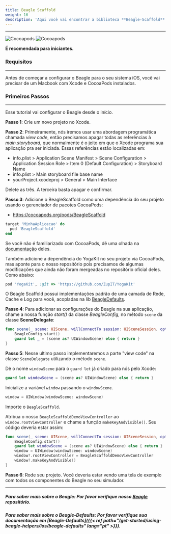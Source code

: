 ```yaml
---
title: Beagle Scaffold
weight: 16
description: 'Aqui você vai encontrar a biblioteca **Beagle-Scaffold** pra te ajudar a começar um projeto usando o Beagle para iOS. Ela contém quase todas as configurações necessárias pra fazer isso.'
---
```


---

![Cocoapods](https://img.shields.io/cocoapods/v/BeagleScaffold?label=Beagle-Scaffold)
![Cocoapods](https://img.shields.io/cocoapods/v/Beagle?label=Beagle)

**É recomendada para iniciantes.**

### Requisitos
<hr>

Antes de começar a configurar o Beagle para o seu sistema iOS, você vai precisar de um Macbook com Xcode e CocoaPods instalados.

### Primeiros Passos
<hr>

Esse tutorial vai configurar o Beagle desde o início.

**Passo 1**: Crie um novo projeto no Xcode.

**Passo 2**: Primeiramente, nós iremos usar uma abordagem programática chamada _view code_, então precisamos apagar todas as referências à _main.storyboard_, que normalmente é o jeito em que o Xcode programa sua aplicação pra ser iniciada. Essas referências estão localizadas em:

* info.plist > Application Scene Manifest > Scene Configuration > Application Session Role > Item 0 (Default Configuration) > Storyboard Name
* info.plist > Main storyboard file base name
* yourProject.xcodeproj > General > Main Interface

Delete as três. A terceira basta apagar e confirmar.

**Passo 3**: Adicione o BeagleScaffold como uma dependência do seu projeto usando o gerenciador de pacotes CocoaPods:

- https://cocoapods.org/pods/BeagleScaffold

```ruby
target 'MinhaAplicacao' do
  pod 'BeagleScaffold'
end
```
Se você não é familiarizado com CocoaPods, dê uma olhada na [documentação](https://guides.cocoapods.org/) deles.

Também adicione a dependência do YogaKit no seu projeto via CocoaPods, mas aponte para o nosso repositório pois precisamos de algumas modificações que ainda não foram mergeadas no repositório oficial deles. Como abaixo: 

```ruby
pod 'YogaKit', :git => 'https://github.com/ZupIT/YogaKit'
```

O Beagle Scaffold possui implementações padrão de uma camada de Rede, Cache e Log para você, acopladas na lib [BeagleDefaults](https://docs.usebeagle.io/get-started/using-beagle-helpers/ios/beagle-defaults).

**Passo 4**: Para adicionar as configurações do Beagle na sua aplicação, chame a nossa função _start()_ da classe _BeagleConfig_, no método `scene` da classe **SceneDelegate**:

```swift
func scene(_ scene: UIScene, willConnectTo session: UISceneSession, options connectionOptions: UIScene.ConnectionOptions) {
    BeagleConfig.start()
    guard let _ = (scene as? UIWindowScene) else { return }
}
```

**Passo 5**: Nesse ultimo passo implementaremos a parte "view code" na classe `SceneDelegate` utilizando o método `scene`. <br>

Dê o nome `windowScene` para o `guard let` já criado para nós pelo Xcode:

```swift
guard let windowScene = (scene as? UIWindowScene) else { return }
```

Inicialize a variável `window` passando o `windowScene`.

```swift
window = UIWindow(windowScene: windowScene)
```

Importe o `BeagleScaffold`.

Atribua o nosso `BeagleScaffoldDemoViewController` ao `window.rootViewController` e chame a função `makeKeyAndVisible()`. Seu código deveria estar assim:

```swift
func scene(_ scene: UIScene, willConnectTo session: UISceneSession, options connectionOptions: UIScene.ConnectionOptions) {
    BeagleConfig.start()
    guard let windowScene = (scene as? UIWindowScene) else { return }
    window = UIWindow(windowScene: windowScene)
    window?.rootViewController = BeagleScaffoldDemoViewController
    window?.makeKeyAndVisible()
}
```

**Passo 6**: Rode seu projeto. Você deveria estar vendo uma tela de exemplo com todos os componentes do Beagle no seu simulador.

<hr>

##### Para saber mais sobre o Beagle: Por favor verifique nosso [Beagle](https://github.com/ZupIT/beagle) repositório.
##### Para saber mais sobre o  Beagle-Defaults: Por favor verifique sua documentação em [Beagle-Defaults]({{< ref path="/get-started/using-beagle-helpers/ios/beagle-defaults" lang="pt" >}}).